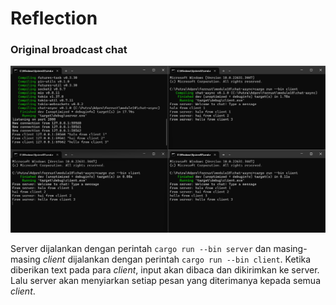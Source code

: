 # Reflection

### Original broadcast chat

![2.1](images/2.1.png)

Server dijalankan dengan perintah `cargo run --bin server` dan masing-masing *client* dijalankan dengan perintah `cargo run --bin client`. Ketika diberikan text pada para *client*, input akan dibaca dan dikirimkan ke server. Lalu server akan menyiarkan setiap pesan yang diterimanya kepada semua *client*.
